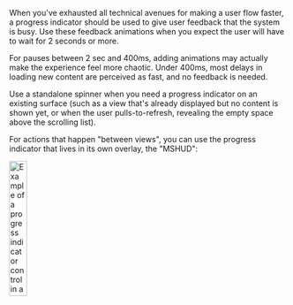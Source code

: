 When you've exhausted all technical avenues for making a user flow faster, a progress indicator should be used to give user feedback that the system is busy. Use these feedback animations when you expect the user will have to wait for 2 seconds or more.

For pauses between 2 sec and 400ms, adding animations may actually make the experience feel more chaotic. Under 400ms, most delays in loading new content are perceived as fast, and no feedback is needed.

Use a standalone spinner when you need a progress indicator on an existing surface (such as a view that's already displayed but no content is shown yet, or when the user pulls-to-refresh, revealing the empty space above the scrolling list).

For actions that happen "between views", you can use the progress indicator that lives in its own overlay, the "MSHUD":

<img src="https://uifabric.azurewebsites.net/media/images/controls/ios/ProgressIndicator/ProgressIndicator.png" alt="Example of a progress indicator control in a floating overlay." style="width: 25%;" />
